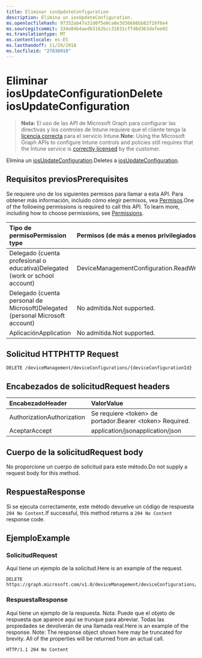 ```yaml
---
title: Eliminar iosUpdateConfiguration
description: Elimina un iosUpdateConfiguration.
ms.openlocfilehash: 97352ab47a31d0f5e0ca8e3d36686bb82f20f6e4
ms.sourcegitcommit: 334e84b4aed63162bcc31831cffd6d363dafee02
ms.translationtype: MT
ms.contentlocale: es-ES
ms.lasthandoff: 11/29/2018
ms.locfileid: "27030910"
---
```

# <a name="delete-iosupdateconfiguration"></a><span data-ttu-id="bfc0a-103">Eliminar iosUpdateConfiguration</span><span class="sxs-lookup"><span data-stu-id="bfc0a-103">Delete iosUpdateConfiguration</span></span>

> <span data-ttu-id="bfc0a-104">**Nota:** El uso de las API de Microsoft Graph para configurar las directivas y los controles de Intune requiere que el cliente tenga la [licencia correcta](https://go.microsoft.com/fwlink/?linkid=839381) para el servicio Intune.</span><span class="sxs-lookup"><span data-stu-id="bfc0a-104">**Note:** Using the Microsoft Graph APIs to configure Intune controls and policies still requires that the Intune service is [correctly licensed](https://go.microsoft.com/fwlink/?linkid=839381) by the customer.</span></span>

<span data-ttu-id="bfc0a-105">Elimina un [iosUpdateConfiguration](../resources/intune-deviceconfig-iosupdateconfiguration.md).</span><span class="sxs-lookup"><span data-stu-id="bfc0a-105">Deletes a [iosUpdateConfiguration](../resources/intune-deviceconfig-iosupdateconfiguration.md).</span></span>
## <a name="prerequisites"></a><span data-ttu-id="bfc0a-106">Requisitos previos</span><span class="sxs-lookup"><span data-stu-id="bfc0a-106">Prerequisites</span></span>
<span data-ttu-id="bfc0a-p101">Se requiere uno de los siguientes permisos para llamar a esta API. Para obtener más información, incluido cómo elegir permisos, vea [Permisos](/graph/permissions-reference).</span><span class="sxs-lookup"><span data-stu-id="bfc0a-p101">One of the following permissions is required to call this API. To learn more, including how to choose permissions, see [Permissions](/graph/permissions-reference).</span></span>

|<span data-ttu-id="bfc0a-109">Tipo de permiso</span><span class="sxs-lookup"><span data-stu-id="bfc0a-109">Permission type</span></span>|<span data-ttu-id="bfc0a-110">Permisos (de más a menos privilegiados)</span><span class="sxs-lookup"><span data-stu-id="bfc0a-110">Permissions (from most to least privileged)</span></span>|
|:---|:---|
|<span data-ttu-id="bfc0a-111">Delegado (cuenta profesional o educativa)</span><span class="sxs-lookup"><span data-stu-id="bfc0a-111">Delegated (work or school account)</span></span>|<span data-ttu-id="bfc0a-112">DeviceManagementConfiguration.ReadWrite.All</span><span class="sxs-lookup"><span data-stu-id="bfc0a-112">DeviceManagementConfiguration.ReadWrite.All</span></span>|
|<span data-ttu-id="bfc0a-113">Delegado (cuenta personal de Microsoft)</span><span class="sxs-lookup"><span data-stu-id="bfc0a-113">Delegated (personal Microsoft account)</span></span>|<span data-ttu-id="bfc0a-114">No admitida.</span><span class="sxs-lookup"><span data-stu-id="bfc0a-114">Not supported.</span></span>|
|<span data-ttu-id="bfc0a-115">Aplicación</span><span class="sxs-lookup"><span data-stu-id="bfc0a-115">Application</span></span>|<span data-ttu-id="bfc0a-116">No admitida.</span><span class="sxs-lookup"><span data-stu-id="bfc0a-116">Not supported.</span></span>|

## <a name="http-request"></a><span data-ttu-id="bfc0a-117">Solicitud HTTP</span><span class="sxs-lookup"><span data-stu-id="bfc0a-117">HTTP Request</span></span>
<!-- {
  "blockType": "ignored"
}
-->
``` http
DELETE /deviceManagement/deviceConfigurations/{deviceConfigurationId}
```

## <a name="request-headers"></a><span data-ttu-id="bfc0a-118">Encabezados de solicitud</span><span class="sxs-lookup"><span data-stu-id="bfc0a-118">Request headers</span></span>
|<span data-ttu-id="bfc0a-119">Encabezado</span><span class="sxs-lookup"><span data-stu-id="bfc0a-119">Header</span></span>|<span data-ttu-id="bfc0a-120">Valor</span><span class="sxs-lookup"><span data-stu-id="bfc0a-120">Value</span></span>|
|:---|:---|
|<span data-ttu-id="bfc0a-121">Authorization</span><span class="sxs-lookup"><span data-stu-id="bfc0a-121">Authorization</span></span>|<span data-ttu-id="bfc0a-122">Se requiere &lt;token&gt; de portador.</span><span class="sxs-lookup"><span data-stu-id="bfc0a-122">Bearer &lt;token&gt; Required.</span></span>|
|<span data-ttu-id="bfc0a-123">Aceptar</span><span class="sxs-lookup"><span data-stu-id="bfc0a-123">Accept</span></span>|<span data-ttu-id="bfc0a-124">application/json</span><span class="sxs-lookup"><span data-stu-id="bfc0a-124">application/json</span></span>|

## <a name="request-body"></a><span data-ttu-id="bfc0a-125">Cuerpo de la solicitud</span><span class="sxs-lookup"><span data-stu-id="bfc0a-125">Request body</span></span>
<span data-ttu-id="bfc0a-126">No proporcione un cuerpo de solicitud para este método.</span><span class="sxs-lookup"><span data-stu-id="bfc0a-126">Do not supply a request body for this method.</span></span>

## <a name="response"></a><span data-ttu-id="bfc0a-127">Respuesta</span><span class="sxs-lookup"><span data-stu-id="bfc0a-127">Response</span></span>
<span data-ttu-id="bfc0a-128">Si se ejecuta correctamente, este método devuelve un código de respuesta `204 No Content`.</span><span class="sxs-lookup"><span data-stu-id="bfc0a-128">If successful, this method returns a `204 No Content` response code.</span></span>

## <a name="example"></a><span data-ttu-id="bfc0a-129">Ejemplo</span><span class="sxs-lookup"><span data-stu-id="bfc0a-129">Example</span></span>
### <a name="request"></a><span data-ttu-id="bfc0a-130">Solicitud</span><span class="sxs-lookup"><span data-stu-id="bfc0a-130">Request</span></span>
<span data-ttu-id="bfc0a-131">Aquí tiene un ejemplo de la solicitud.</span><span class="sxs-lookup"><span data-stu-id="bfc0a-131">Here is an example of the request.</span></span>
``` http
DELETE https://graph.microsoft.com/v1.0/deviceManagement/deviceConfigurations/{deviceConfigurationId}
```

### <a name="response"></a><span data-ttu-id="bfc0a-132">Respuesta</span><span class="sxs-lookup"><span data-stu-id="bfc0a-132">Response</span></span>
<span data-ttu-id="bfc0a-p102">Aquí tiene un ejemplo de la respuesta. Nota: Puede que el objeto de respuesta que aparece aquí se trunque para abreviar. Todas las propiedades se devolverán de una llamada real.</span><span class="sxs-lookup"><span data-stu-id="bfc0a-p102">Here is an example of the response. Note: The response object shown here may be truncated for brevity. All of the properties will be returned from an actual call.</span></span>
``` http
HTTP/1.1 204 No Content
```



